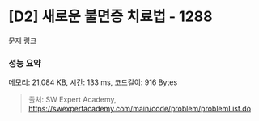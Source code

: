 # [D2] 새로운 불면증 치료법 - 1288 

[문제 링크](https://swexpertacademy.com/main/code/problem/problemDetail.do?contestProbId=AV18_yw6I9MCFAZN) 

### 성능 요약

메모리: 21,084 KB, 시간: 133 ms, 코드길이: 916 Bytes



> 출처: SW Expert Academy, https://swexpertacademy.com/main/code/problem/problemList.do